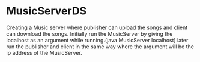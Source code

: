# MusicServerDS
Creating a Music server where publisher can upload the songs and client can download the songs.
Initially run the MusicServer by giving the localhost as an argument while running.(java MusicServer localhost)
later run the publisher and client in the same way where the argument will be the ip address of the MusicServer.
